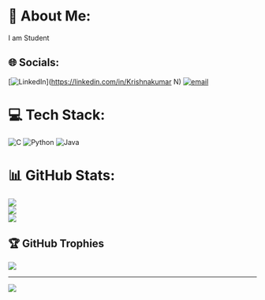 # 💫 About Me:
I am Student


## 🌐 Socials:
[![LinkedIn](https://img.shields.io/badge/LinkedIn-%230077B5.svg?logo=linkedin&logoColor=white)](https://linkedin.com/in/Krishnakumar N) [![email](https://img.shields.io/badge/Email-D14836?logo=gmail&logoColor=white)](mailto:nkrishnakumar1172@gmail.com) 

# 💻 Tech Stack:
![C](https://img.shields.io/badge/c-%2300599C.svg?style=for-the-badge&logo=c&logoColor=white) ![Python](https://img.shields.io/badge/python-3670A0?style=for-the-badge&logo=python&logoColor=ffdd54) ![Java](https://img.shields.io/badge/java-%23ED8B00.svg?style=for-the-badge&logo=openjdk&logoColor=white)
# 📊 GitHub Stats:
![](https://github-readme-stats.vercel.app/api?username=20krishnakumar&theme=vue-dark&hide_border=false&include_all_commits=false&count_private=false)<br/>
![](https://nirzak-streak-stats.vercel.app/?user=20krishnakumar&theme=vue-dark&hide_border=false)<br/>
![](https://github-readme-stats.vercel.app/api/top-langs/?username=20krishnakumar&theme=vue-dark&hide_border=false&include_all_commits=false&count_private=false&layout=compact)

## 🏆 GitHub Trophies
![](https://github-profile-trophy.vercel.app/?username=20krishnakumar&theme=radical&no-frame=false&no-bg=true&margin-w=4)

---
[![](https://visitcount.itsvg.in/api?id=20krishnakumar&icon=0&color=0)](https://visitcount.itsvg.in)

<!-- Proudly created with GPRM ( https://gprm.itsvg.in ) -->
